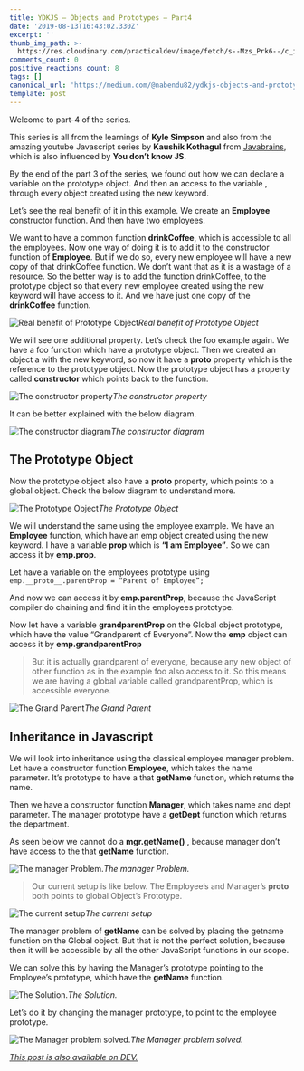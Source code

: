 ```yaml
---
title: YDKJS — Objects and Prototypes — Part4
date: '2019-08-13T16:43:02.330Z'
excerpt: ''
thumb_img_path: >-
  https://res.cloudinary.com/practicaldev/image/fetch/s--Mzs_Prk6--/c_imagga_scale,f_auto,fl_progressive,h_420,q_auto,w_1000/https://res.cloudinary.com/practicaldev/image/fetch/s--6DaeZQjY--/c_imagga_scale%2Cf_auto%2Cfl_progressive%2Ch_420%2Cq_auto%2Cw_1000/https://thepracticaldev.s3.amazonaws.com/i/2tve5um7f21nninrmox7.jpeg
comments_count: 0
positive_reactions_count: 8
tags: []
canonical_url: 'https://medium.com/@nabendu82/ydkjs-objects-and-prototypes-part4-eb2663989b'
template: post
---
```

Welcome to part-4 of the series.

This series is all from the learnings of **Kyle Simpson** and also from the amazing youtube Javascript series by **Kaushik Kothagul** from [Javabrains](https://www.youtube.com/user/koushks/playlists?view=50&shelf_id=1&sort=dd), which is also influenced by **You don’t know JS**.

By the end of the part 3 of the series, we found out how we can declare a variable on the prototype object. And then an access to the variable , through every object created using the new keyword.

Let’s see the real benefit of it in this example. We create an **Employee** constructor function. And then have two employees.

We want to have a common function **drinkCoffee**, which is accessible to all the employees. Now one way of doing it is to add it to the constructor function of **Employee**. But if we do so, every new employee will have a new copy of that drinkCoffee function. We don’t want that as it is a wastage of a resource. So the better way is to add the function drinkCoffee, to the prototype object so that every new employee created using the new keyword will have access to it. And we have just one copy of the **drinkCoffee** function.

![Real benefit of Prototype Object](https://cdn-images-1.medium.com/max/5760/1*n_wrxWNdIX1fidgS-tcKSw.png)*Real benefit of Prototype Object*

We will see one additional property. Let’s check the foo example again. We have a foo function which have a prototype object. Then we created an object a with the new keyword, so now it have a **__proto__** property which is the reference to the prototype object.
Now the prototype object has a property called **constructor** which points back to the function.

![The constructor property](https://cdn-images-1.medium.com/max/5760/1*bwLpoLebZ8yLnjQdcdqZfg.png)*The constructor property*

It can be better explained with the below diagram.

![The constructor diagram](https://cdn-images-1.medium.com/max/3864/1*m9VJPwz2O38kSEo1WQ6XwQ.png)*The constructor diagram*

## The Prototype Object

Now the prototype object also have a **__proto__** property, which points to a global object. Check the below diagram to understand more.

![The Prototype Object](https://cdn-images-1.medium.com/max/3840/1*N6cWaL7rjorZy0e15MKAow.png)*The Prototype Object*

We will understand the same using the employee example. We have an **Employee** function, which have an emp object created using the new keyword. I have a variable **prop** which is **“I am Employee”**. So we can access it by **emp.prop**.

Let have a variable on the employees prototype using 
`emp.__proto__.parentProp = “Parent of Employee”;`

And now we can access it by **emp.parentProp**, because the JavaScript compiler do chaining and find it in the employees prototype.

Now let have a variable **grandparentProp** on the Global object prototype, which have the value “Grandparent of Everyone”. Now the **emp** object can access it by **emp.grandparentProp**
> But it is actually grandparent of everyone, because any new object of other function as in the example foo also access to it. So this means we are having a global variable called grandparentProp, which is accessible everyone.

![The Grand Parent](https://cdn-images-1.medium.com/max/5760/1*KjhtQj1IXvqsdiBhOGVkQA.png)*The Grand Parent*

## Inheritance in Javascript

We will look into inheritance using the classical employee manager problem. Let have a constructor function **Employee**, which takes the name parameter. It’s prototype to have a that **getName** function, which returns the name.

Then we have a constructor function **Manager**, which takes name and dept parameter. The manager prototype have a **getDept** function which returns the department.

As seen below we cannot do a **mgr.getName()** , because manager don’t have access to the that **getName** function.

![The manager Problem.](https://cdn-images-1.medium.com/max/5760/1*kuePElL_OSCktvVbqjXryA.png)*The manager Problem.*
> Our current setup is like below. The Employee’s and Manager’s __proto__ both points to global Object’s Prototype.

![The current setup](https://cdn-images-1.medium.com/max/4496/1*eS6bY9VzvMebNm3Wg4Dm3A.png)*The current setup*

The manager problem of **getName** can be solved by placing the getname function on the Global object. But that is not the perfect solution, because then it will be accessible by all the other JavaScript functions in our scope.

We can solve this by having the Manager’s prototype pointing to the Employee’s prototype, which have the **getName** function.

![The Solution.](https://cdn-images-1.medium.com/max/4824/1*JxzS35_OSLbp5cTOAluoOQ.png)*The Solution.*

Let’s do it by changing the manager prototype, to point to the employee prototype.

![The Manager problem solved.](https://cdn-images-1.medium.com/max/5760/1*wajO2N7tVqhYpKI7xV59xA.png)*The Manager problem solved.*


*[This post is also available on DEV.](https://dev.to/nabendu82/ydkjs-objects-and-prototypes-part4-2g5i)*


<script>
const parent = document.getElementsByTagName('head')[0];
const script = document.createElement('script');
script.type = 'text/javascript';
script.src = 'https://cdnjs.cloudflare.com/ajax/libs/iframe-resizer/4.1.1/iframeResizer.min.js';
script.charset = 'utf-8';
script.onload = function() {
    window.iFrameResize({}, '.liquidTag');
};
parent.appendChild(script);
</script>    
